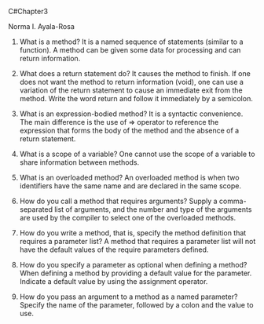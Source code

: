C#Chapter3

Norma I. Ayala-Rosa

1. What is a method?
It is a named sequence of statements (similar to a function).  A method can be given some data for processing and can return information.

2. What does a return statement do?
It causes the method to finish.  If one does not want the method to return information (void), one can use a variation of the return statement to cause an immediate exit from the method.  Write the word return and follow it immediately by a semicolon.

3. What is an expression-bodied method?
It is a syntactic convenience.  The main difference is the use of => operator to reference the expression that forms the body of the method and the absence of a return statement.

4. What is a scope of a variable?
One cannot use the scope of a variable to share information between methods.

5. What is an overloaded method?
An overloaded method is when two identifiers have the same name and are declared in the same scope.

6. How do you call a method that requires arguments?
Supply a comma-separated list of arguments, and the number and type of the arguments are used by the compiler to select one of the overloaded methods.

7. How do you write a method, that is, specify the method definition that requires a parameter list?
A method that requires a parameter list will not have the default values of the require parameters defined.

8. How do you specify a parameter as optional when defining a method?
When defining a method by providing a default value for the parameter.  Indicate a default value by using the assignment operator.

9. How do you pass an argument to a method as a named parameter?
Specify the name of the parameter, followed by a colon and the value to use.
